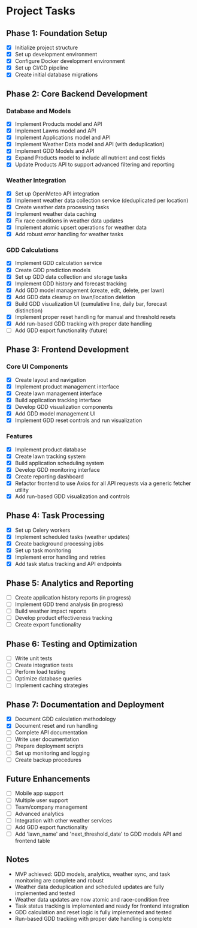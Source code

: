 # Project Tasks

## Phase 1: Foundation Setup

- [x] Initialize project structure
- [x] Set up development environment
- [x] Configure Docker development environment
- [x] Set up CI/CD pipeline
- [x] Create initial database migrations

## Phase 2: Core Backend Development

### Database and Models

- [x] Implement Products model and API
- [x] Implement Lawns model and API
- [x] Implement Applications model and API
- [x] Implement Weather Data model and API (with deduplication)
- [x] Implement GDD Models and API
- [x] Expand Products model to include all nutrient and cost fields
- [x] Update Products API to support advanced filtering and reporting

### Weather Integration

- [x] Set up OpenMeteo API integration
- [x] Implement weather data collection service (deduplicated per location)
- [x] Create weather data processing tasks
- [x] Implement weather data caching
- [x] Fix race conditions in weather data updates
- [x] Implement atomic upsert operations for weather data
- [x] Add robust error handling for weather tasks

### GDD Calculations

- [x] Implement GDD calculation service
- [x] Create GDD prediction models
- [x] Set up GDD data collection and storage tasks
- [x] Implement GDD history and forecast tracking
- [x] Add GDD model management (create, edit, delete, per lawn)
- [x] Add GDD data cleanup on lawn/location deletion
- [x] Build GDD visualization UI (cumulative line, daily bar, forecast distinction)
- [x] Implement proper reset handling for manual and threshold resets
- [x] Add run-based GDD tracking with proper date handling
- [ ] Add GDD export functionality (future)

## Phase 3: Frontend Development

### Core UI Components

- [x] Create layout and navigation
- [x] Implement product management interface
- [x] Create lawn management interface
- [x] Build application tracking interface
- [x] Develop GDD visualization components
- [x] Add GDD model management UI
- [x] Implement GDD reset controls and run visualization

### Features

- [x] Implement product database
- [x] Create lawn tracking system
- [x] Build application scheduling system
- [x] Develop GDD monitoring interface
- [x] Create reporting dashboard
- [x] Refactor frontend to use Axios for all API requests via a generic fetcher utility
- [x] Add run-based GDD visualization and controls

## Phase 4: Task Processing

- [x] Set up Celery workers
- [x] Implement scheduled tasks (weather updates)
- [x] Create background processing jobs
- [x] Set up task monitoring
- [x] Implement error handling and retries
- [x] Add task status tracking and API endpoints

## Phase 5: Analytics and Reporting

- [ ] Create application history reports (in progress)
- [ ] Implement GDD trend analysis (in progress)
- [ ] Build weather impact reports
- [ ] Develop product effectiveness tracking
- [ ] Create export functionality

## Phase 6: Testing and Optimization

- [ ] Write unit tests
- [ ] Create integration tests
- [ ] Perform load testing
- [ ] Optimize database queries
- [ ] Implement caching strategies

## Phase 7: Documentation and Deployment

- [x] Document GDD calculation methodology
- [x] Document reset and run handling
- [ ] Complete API documentation
- [ ] Write user documentation
- [ ] Prepare deployment scripts
- [ ] Set up monitoring and logging
- [ ] Create backup procedures

## Future Enhancements

- [ ] Mobile app support
- [ ] Multiple user support
- [ ] Team/company management
- [ ] Advanced analytics
- [ ] Integration with other weather services
- [ ] Add GDD export functionality
- [ ] Add 'lawn_name' and 'next_threshold_date' to GDD models API and frontend table

## Notes

- MVP achieved: GDD models, analytics, weather sync, and task monitoring are complete and robust
- Weather data deduplication and scheduled updates are fully implemented and tested
- Weather data updates are now atomic and race-condition free
- Task status tracking is implemented and ready for frontend integration
- GDD calculation and reset logic is fully implemented and tested
- Run-based GDD tracking with proper date handling is complete
